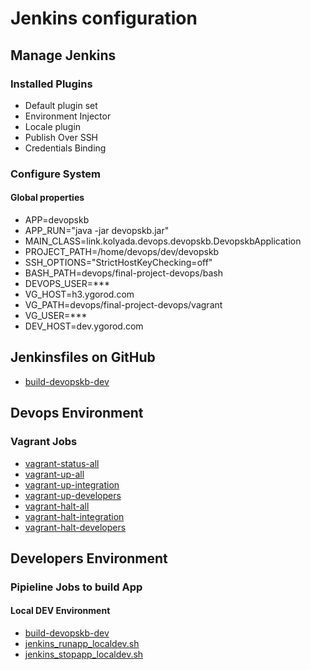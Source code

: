 # Jenkins configuration

## Manage Jenkins

### Installed Plugins

- Default plugin set
- Environment Injector
- Locale plugin
- Publish Over SSH
- Credentials Binding

### Configure System

#### Global properties
- APP=devopskb
- APP_RUN="java -jar devopskb.jar"
- MAIN_CLASS=link.kolyada.devops.devopskb.DevopskbApplication
- PROJECT_PATH=/home/devops/dev/devopskb
- SSH_OPTIONS="StrictHostKeyChecking=off"
- BASH_PATH=devops/final-project-devops/bash
- DEVOPS_USER=***
- VG_HOST=h3.ygorod.com
- VG_PATH=devops/final-project-devops/vagrant
- VG_USER=***
- DEV_HOST=dev.ygorod.com

## Jenkinsfiles on GitHub

- [build-devopskb-dev](https://github.com/y-kolyada/final-project-devops/blob/main/jenkins/build-devopskb-dev/Jenkinsfile)

## Devops Environment

### Vagrant Jobs

- [vagrant-status-all](https://github.com/y-kolyada/final-project-devops/blob/main/bash/vagrant-status-all.sh)
- [vagrant-up-all](https://github.com/y-kolyada/final-project-devops/blob/main/bash/vagrant-up-all.sh)
- [vagrant-up-integration](https://github.com/y-kolyada/final-project-devops/blob/main/bash/vagrant-up-integration.sh)
- [vagrant-up-developers](https://github.com/y-kolyada/final-project-devops/blob/main/bash/vagrant-up-developers.sh)
- [vagrant-halt-all](https://github.com/y-kolyada/final-project-devops/blob/main/bash/vagrant-halt-all.sh)
- [vagrant-halt-integration](https://github.com/y-kolyada/final-project-devops/blob/main/bash/vagrant-halt-integration.sh)
- [vagrant-halt-developers](https://github.com/y-kolyada/final-project-devops/blob/main/bash/vagrant-halt-developers.sh)

## Developers Environment

### Pipieline Jobs to build App 
#### Local DEV Environment

- [build-devopskb-dev](https://github.com/y-kolyada/final-project-devops/blob/main/jenkins/build-devopskb-dev/Jenkinsfile)
- [jenkins_runapp_localdev.sh](https://github.com/y-kolyada/devopskb/blob/main/bash/jenkins_runapp_localdev.sh)
- [jenkins_stopapp_localdev.sh](https://github.com/y-kolyada/devopskb/blob/main/bash/jenkins_stopapp_localdev.sh)